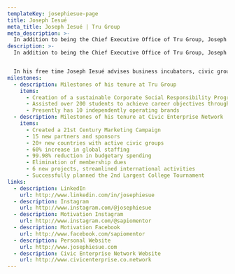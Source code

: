 ```yaml
---
templateKey: josephiesue-page
title: Joseph Iesué
meta_title: Joseph Iesué | Tru Group
meta_description: >-
  In addition to being the Chief Executive Office of Tru Group, Joseph Iesué is also a business professor, researcher, and the chairman of an international nonprofit (Civic Enterprise Network). He has extensive knowledge and experience in organizational development, marketing, public policy, student services, and education management. His degrees focus on Business Leadership, International Public Policy, and Sociology. 
description: >-
  In addition to being the Chief Executive Office of Tru Group, Joseph Iesué is also a business professor, researcher, and the chairman of an international nonprofit (Civic Enterprise Network). He has extensive knowledge and experience in organizational development, marketing, public policy, student services, and education management. His degrees focus on Business Leadership, International Public Policy, and Sociology. 


  In his free time Joseph Iesué advises business incubators, civic groups and social enterprises, and volunteers to assist students in various universities around the world acquire the necessary skills for the modern workplace. For fun he enjoys reading, discussions, and styles himself a “serial entrepreneur and knowledge addict”. 
milestones:
  - description: Milestones of his tenure at Tru Group
    items:
      - Creation of a sustainable Corporate Social Responsibility Program
      - Assisted over 200 students to achieve career objectives through education programs provided by Tru Group
      - Presently has 10 independently operating brands 
  - description: Milestones of his tenure at Civic Enterprise Network
    items:
      - Created a 21st Century Marketing Campaign
      - 15 new partners and sponsors
      - 20+ new countries with active civic groups
      - 60% increase in global staffing
      - 99.98% reduction in budgetary spending
      - Elimination of membership dues
      - 6 new projects, streamlined international activities
      - Successfully planned the 2nd Largest College Tournament
links:
  - description: LinkedIn
    url: http://www.linkedin.com/in/josephiesue
  - description: Instagram
    url: http://www.instagram.com/@josephiesue
  - description: Motivation Instagram
    url: http://www.instagram.com/@sapiomentor
  - description: Motivation Facebook
    url: http://www.facebook.com/sapiomentor
  - description: Personal Website
    url: http://www.josephiesue.com
  - description: Civic Enterprise Network Website
    url: http://www.civicenterprise.co.network
---
```

  